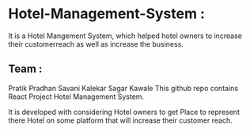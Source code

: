 # Hotel-Management-System :
It is a Hotel Mangement System, which helped hotel owners to increase their customerreach as well as increase the business.
## Team :
Pratik Pradhan
Savani Kalekar
Sagar Kawale
This github repo contains React Project Hotel Management System.

It is developed with considering Hotel owners to get Place to represent there Hotel on some platform that will increase their customer reach.
